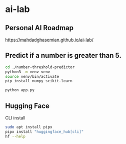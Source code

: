 # ai-lab

## Personal AI Roadmap

https://mahdadghasemian.github.io/ai-lab/

## Predict if a number is greater than 5.

```bash
cd ./number-threshold-predictor
python3 -m venv venv
source venv/bin/activate
pip install numpy scikit-learn

python app.py
```

## Hugging Face

CLI install

```bash
sudo apt install pipx
pipx install "huggingface_hub[cli]"
hf --help
```

